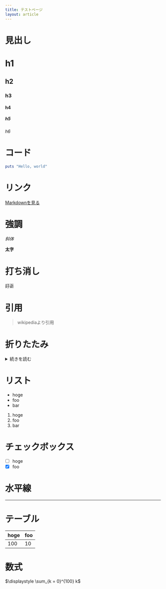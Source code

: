```yaml
---
title: テストページ
layout: article
---
```


# 見出し

# h1
## h2
### h3
#### h4
##### h5
###### h6

# コード

```ruby
puts "Hello, world"
```

# リンク

[Markdownを見る](https://raw.githubusercontent.com/Himeyama/jekyll-hikari/master/index.md)

# 強調

*斜体*

**太字**

# 打ち消し

~~訂正~~

# 引用

> wikipediaより引用

# 折りたたみ
<details>
    <summary>続きを読む</summary>
    続きを読む
</details>

# リスト

- hoge
- foo
- bar

1. hoge
2. foo
3. bar

# チェックボックス

- [ ] hoge
- [x] foo

# 水平線
---

# テーブル

|hoge|foo|
|:--|:--|
|100|10|

# 数式

$\displaystyle \sum_{k = 0}^{100} k$